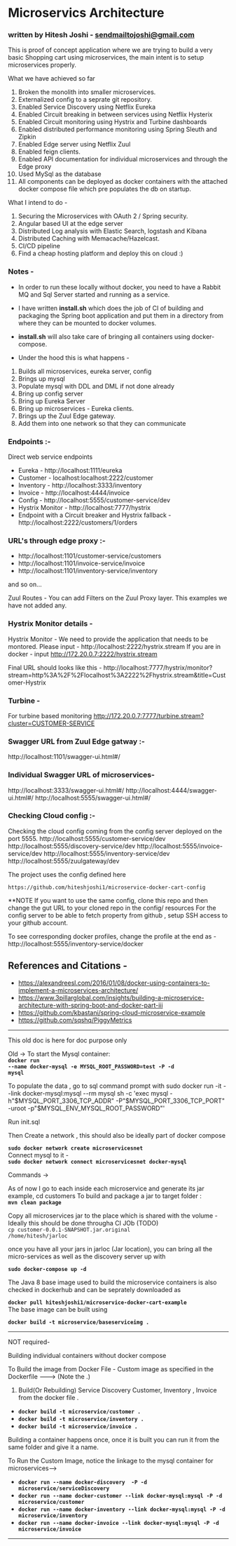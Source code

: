 # Microservics Architecture

###  written by Hitesh Joshi - sendmailtojoshi@gmail.com


This is proof of concept application where we are trying to build a very basic Shopping cart using microservices, the main intent is to setup microservices properly.

What we have achieved so far

1. Broken the monolith into smaller microservices.
2. Externalized config to a seprate git repository.
3. Enabled Service Discovery using Netflix Eureka
4. Enabled Circuit breaking in between services using Netflix Hysterix
5. Enabled Circuit monitoring using Hystrix and Turbine dashboards
6. Enabled distributed performance monitoring using Spring Sleuth and Zipkin
7. Enabled Edge server using Netflix Zuul
8. Enabled feign clients.
9. Enabled API documentation for individual microservices and through the Edge proxy
10. Used MySql as the database
11. All components can be deployed as docker containers with the attached docker compose file which pre populates the db on startup.

What I intend to do - 

1. Securing the Microservices with OAuth 2 / Spring security.
2. Angular based UI at the edge server
3. Distributed Log analysis with Elastic Search, logstash and Kibana
4. Distributed Caching with Memacache/Hazelcast.
5. CI/CD pipeline
6. Find a cheap hosting platform and deploy this on cloud :)



### Notes -
- In order to run these locally without docker, you need to have a Rabbit MQ and Sql Server started and running as a service.
- I have written <b>install.sh</b> which does the job of CI of building and packaging the Spring boot application and put them in a directory from where they can be mounted to docker volumes.
- <b>install.sh</b> will also take care of bringing all containers using docker-compose. 

- Under the hood this is what happens -
1. Builds all microservices, eureka server, config
2. Brings up mysql
3. Populate mysql with DDL and DML if not done already
4. Bring up config server
5. Bring up Eureka Server
6. Bring up microservices - Eureka clients. 
7. Brings up the Zuul Edge gateway.
8. Add them into one network so that they can communicate

### Endpoints :-

Direct web service endpoints
- Eureka - http://localhost:1111/eureka
- Customer - localhost:localhost:2222/customer 
- Inventory - http://localhost:3333/inventory
- Invoice - http://localhost:4444/invoice
- Config - http://localhost:5555/customer-service/dev
- Hystrix Monitor - http://localhost:7777/hystrix
- Endpoint with a Circuit breaker and Hystrix fallback - http://localhost:2222/customers/1/orders



### URL's through edge proxy :-
- http://localhost:1101/customer-service/customers
- http://localhost:1101/invoice-service/invoice 
- http://localhost:1101/inventory-service/inventory

and so on...

Zuul Routes  - You can add Filters on the Zuul Proxy layer. This examples we have not added any.


### Hystrix Monitor details -
Hystrix Monitor - We need to provide the application that needs to be montored. 
Please input - http://localhost:2222/hystrix.stream
If you are in docker - input http://172.20.0.7:2222/hystrix.stream 


Final URL should looks like this - http://localhost:7777/hystrix/monitor?stream=http%3A%2F%2Flocalhost%3A2222%2Fhystrix.stream&title=Customer-Hystrix

### Turbine -

For turbine based monitoring
http://172.20.0.7:7777/turbine.stream?cluster=CUSTOMER-SERVICE


### Swagger URL from Zuul Edge gatway :-

http://localhost:1101/swagger-ui.html#/

### Individual Swagger URL of microservices- 
http://localhost:3333/swagger-ui.html#/
http://localhost:4444/swagger-ui.html#/
http://localhost:5555/swagger-ui.html#/



### Checking Cloud config :-
Checking the cloud config coming from the config server deployed on the port 5555.
http://localhost:5555/customer-service/dev
http://localhost:5555/discovery-service/dev
http://localhost:5555/invoice-service/dev
http://localhost:5555/inventory-service/dev
http://localhost:5555/zuulgateway/dev

The project uses the config defined here
```
https://github.com/hiteshjoshi1/microservice-docker-cart-config

```

**NOTE  If you want to use the same config, clone this repo and then change the gut URL to your cloned repo in the config/ resources For the config server to be able to fetch property from github , setup SSH access to your github account.

To see corresponding docker profiles, change the profile at the end as - 
http://localhost:5555/inventory-service/docker


## References and Citations - 
- https://alexandreesl.com/2016/01/08/docker-using-containers-to-implement-a-microservices-architecture/ 
- https://www.3pillarglobal.com/insights/building-a-microservice-architecture-with-spring-boot-and-docker-part-iii 
- https://github.com/kbastani/spring-cloud-microservice-example
- https://github.com/sqshq/PiggyMetrics



-------------------------------------------------------------------------------------------------------------

This old doc is here for doc purpose only

Old ->
To start the Mysql container: <BR>
<b><code>docker run --name docker-mysql -e MYSQL_ROOT_PASSWORD=test -P -d mysql</code></b>

To populate the data , go to sql command prompt with 
sudo  docker run -it --link docker-mysql:mysql --rm mysql sh -c 'exec mysql -h"$MYSQL_PORT_3306_TCP_ADDR" -P"$MYSQL_PORT_3306_TCP_PORT" -uroot -p"$MYSQL_ENV_MYSQL_ROOT_PASSWORD"'

Run init.sql


Then Create a network , this should also be ideally part of docker compose

<div>
<b><code>sudo docker network create microservicesnet</b></code>
</div>
Connect mysql to it -

<div><b><code>sudo docker network connect microservicesnet docker-mysql</b></code></div>


Commands ->

As of now I go to each inside each microservice and generate its jar
example,
cd customers
To build and package a jar to target folder :<BR>
<b><code>mvn clean package</code></b>


Copy all microservices jar to the place which is shared with the volume - Ideally this should be done througha CI JOb (TODO) <br>
<code>cp customer-0.0.1-SNAPSHOT.jar.original /home/hitesh/jarloc</code>



once you have all your jars in jarloc (Jar location), you can bring all the micro-services as well as the discovery server up with

<div><b><code>sudo docker-compose up -d</code></b></div>


The Java 8 base image used to build the microservice containers is also checked in dockerhub and can be seprately downloaded as
<div><b><code>docker pull hiteshjoshi1/microservice-docker-cart-example</code></b></div

The base image can be built using

<div><b><code>docker build -t microservice/baseserviceimg .</code></b></div>



___________________________________________________________________________________________________________________________

NOT required-

Building individual containers without docker compose


To Build the image from Docker File - Custom image as specified in the Dockerfile ---> (Note the .) <br>

1. Build(Or Rebuilding) Service Discovery Customer, Inventory , Invoice from the docker file .
<div>
<ul>
<li><b><code>docker build -t microservice/customer . </code></b>
<li><b><code>docker build -t microservice/inventory . </code></b>
<li><b><code>docker build -t microservice/invoice . </code></b>
</ul>
</div>
Building a container happens once, once it is built you can run it from the same folder and give it a name.

To Run the  Custom Image, notice the linkage to the mysql container for microservices--><br>
<ul>
<li><b><code>docker run --name docker-discovery  -P -d microservice/serviceDiscovery</code></b>
<li><b><code>docker run --name docker-customer --link docker-mysql:mysql -P -d microservice/customer</code></b>
<li><b><code>docker run --name docker-inventory --link docker-mysql:mysql -P -d microservice/inventory</code></b>
<li><b><code>docker run --name docker-invoice --link docker-mysql:mysql -P -d microservice/invoice</code></b>
</ul>




__________________________________________________________________________________________________________________________________





